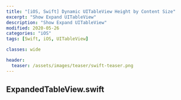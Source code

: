 ```yaml
---
title: "[iOS, Swift] Dynamic UITableView Height by Content Size"
excerpt: "Show Expand UITableView"
description: "Show Expand UITableView"
modified: 2020-05-26
categories: "iOS"
tags: [Swift, iOS, UITableView]

classes: wide

header:
  teaser: /assets/images/teaser/swift-teaser.png
---
```


## ExpandedTableView.swift
<script src="https://gist.github.com/tigi44/11ea867de99aba0b540bfb6c051811e8.js"></script>
